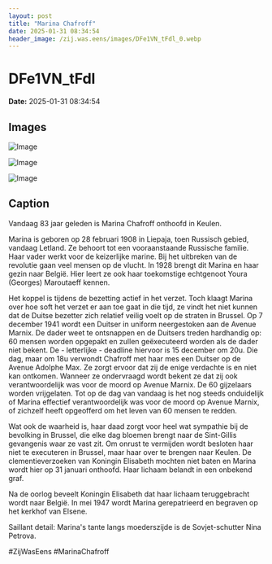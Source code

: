 ```yaml
---
layout: post
title: "Marina Chafroff"
date: 2025-01-31 08:34:54
header_image: /zij.was.eens/images/DFe1VN_tFdl_0.webp
---
```


# DFe1VN_tFdl

**Date:** 2025-01-31 08:34:54

## Images

![Image](/zij.was.eens/images/DFe1VN_tFdl_0.webp)

![Image](/zij.was.eens/images/DFe1VN_tFdl_1.webp)

![Image](/zij.was.eens/images/DFe1VN_tFdl_2.webp)

## Caption

Vandaag 83 jaar geleden is Marina Chafroff onthoofd in Keulen. 

Marina is geboren op 28 februari 1908 in Liepaja, toen Russisch gebied, vandaag Letland. Ze behoort tot een vooraanstaande Russische familie. Haar vader werkt voor de keizerlijke marine. Bij het uitbreken van de revolutie gaan veel mensen op de vlucht. In 1928 brengt dit Marina en haar gezin naar België. Hier leert ze ook haar toekomstige echtgenoot Youra (Georges) Maroutaeff kennen. 

Het koppel is tijdens de bezetting actief in het verzet. Toch klaagt Marina over hoe soft het verzet er aan toe gaat in die tijd, ze vindt het niet kunnen dat de Duitse bezetter zich relatief veilig voelt op de straten in Brussel. Op 7 december 1941 wordt een Duitser in uniform neergestoken aan de Avenue Marnix. De dader weet te ontsnappen en de Duitsers treden hardhandig op: 60 mensen worden opgepakt en zullen geëxecuteerd worden als de dader niet bekent. De - letterlijke - deadline hiervoor is 15 december om 20u. Die dag, maar om 18u verwondt Chafroff met haar mes een Duitser op de Avenue Adolphe Max. Ze zorgt ervoor dat zij de enige verdachte is en niet kan ontkomen. Wanneer ze ondervraagd wordt bekent ze dat zij ook verantwoordelijk was voor de moord op Avenue Marnix. De 60 gijzelaars worden vrijgelaten. Tot op de dag van vandaag is het nog steeds onduidelijk of Marina effectief verantwoordelijk was voor de moord op Avenue Marnix, of zichzelf heeft opgeofferd om het leven van 60 mensen te redden. 

Wat ook de waarheid is, haar daad zorgt voor heel wat sympathie bij de bevolking in Brussel, die elke dag bloemen brengt naar de Sint-Gillis gevangenis waar ze vast zit. Om onrust te vermijden wordt besloten haar niet te executeren in Brussel, maar haar over te brengen naar Keulen. De clementieverzoeken van Koningin Elisabeth mochten niet baten en Marina wordt hier op 31 januari onthoofd. Haar lichaam belandt in een onbekend graf.

Na de oorlog beveelt Koningin Elisabeth dat haar lichaam teruggebracht wordt naar België. In mei 1947 wordt Marina gerepatrieerd en begraven op het kerkhof van Elsene. 

Saillant detail: Marina's tante langs moederszijde is de Sovjet-schutter Nina Petrova. 

#ZijWasEens #MarinaChafroff

